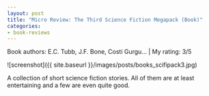 ```yaml
---
layout: post
title: "Micro Review: The Third Science Fiction Megapack (Book)"
categories:
- book-reviews
---
```


<p>Book authors: E.C. Tubb, J.F. Bone, Costi Gurgu... | My rating: 3/5</p>


![screenshot]({{ site.baseurl }}/images/posts/books_scifipack3.jpg)


<p>A collection of short science fiction stories. All of them are at least entertaining and a few are even quite good.</p>
